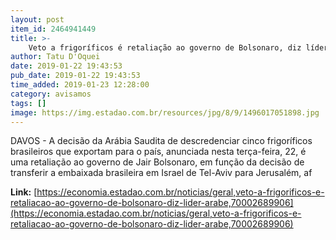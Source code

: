 ```yaml
---
layout: post
item_id: 2464941449
title: >-
    Veto a frigoríficos é retaliação ao governo de Bolsonaro, diz líder árabe
author: Tatu D'Oquei
date: 2019-01-22 19:43:53
pub_date: 2019-01-22 19:43:53
time_added: 2019-01-23 12:28:00
category: avisamos
tags: []
image: https://img.estadao.com.br/resources/jpg/8/9/1496017051898.jpg
---
```


DAVOS - A decisão da Arábia Saudita de descredenciar cinco frigoríficos brasileiros que exportam para o país, anunciada nesta terça-feira, 22, é uma retaliação ao governo de Jair Bolsonaro, em função da decisão de transferir a embaixada brasileira em Israel de Tel-Aviv para Jerusalém, af

**Link:** [https://economia.estadao.com.br/noticias/geral,veto-a-frigorificos-e-retaliacao-ao-governo-de-bolsonaro-diz-lider-arabe,70002689906](https://economia.estadao.com.br/noticias/geral,veto-a-frigorificos-e-retaliacao-ao-governo-de-bolsonaro-diz-lider-arabe,70002689906)

